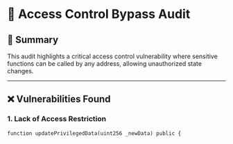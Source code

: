 # 📝 Access Control Bypass Audit

## 📌 Summary
This audit highlights a critical access control vulnerability where sensitive functions can be called by any address, allowing unauthorized state changes.

---

## ❌ Vulnerabilities Found

### 1. Lack of Access Restriction
```solidity
function updatePrivilegedData(uint256 _newData) public {
